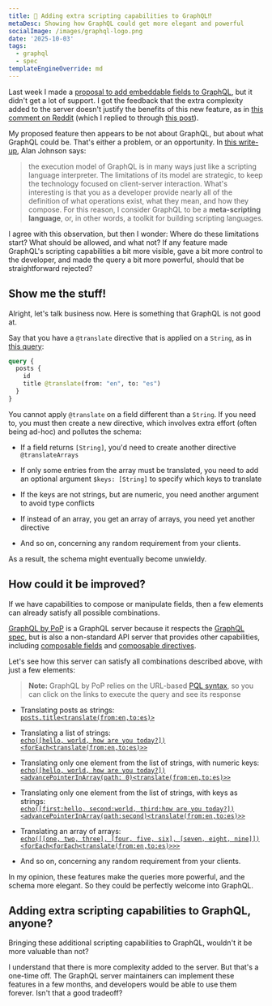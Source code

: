 ```yaml
---
title: 💪 Adding extra scripting capabilities to GraphQL⁉️
metaDesc: Showing how GraphQL could get more elegant and powerful
socialImage: /images/graphql-logo.png
date: '2025-10-03'
tags:
  - graphql
  - spec
templateEngineOverride: md
---
```


Last week I made a [proposal to add embeddable fields to GraphQL](https://leoloso.com/posts/proposal-for-embeddable-fields-in-graphql-query/), but it didn't get a lot of support. I got the feedback that the extra complexity added to the server doesn't justify the benefits of this new feature, as in [this comment on Reddit](https://www.reddit.com/r/graphql/comments/j043rw/proposal_for_embeddable_fields_in_graphql/g6pvqcj) (which I replied to through [this post](https://leoloso.com/posts/justifying-embeddable-fields-in-graphql-query/)).

My proposed feature then appears to be not about GraphQL, but about what GraphQL could be. That's either a problem, or an opportunity. In [this write-up](https://artsy.github.io/blog/2018/05/08/is-graphql-the-future/), Alan Johnson says:

> the execution model of GraphQL is in many ways just like a scripting language interpreter. The limitations of its model are strategic, to keep the technology focused on client-server interaction. What's interesting is that you as a developer provide nearly all of the definition of what operations exist, what they mean, and how they compose. For this reason, I consider GraphQL to be a __meta-scripting language__, or, in other words, a toolkit for building scripting languages.

I agree with this observation, but then I wonder: Where do these limitations start? What should be allowed, and what not? If any feature made GraphQL's scripting capabilities a bit more visible, gave a bit more control to the developer, and made the query a bit more powerful, should that be straightforward rejected?

## Show me the stuff!

Alright, let's talk business now. Here is something that GraphQL is not good at.

Say that you have a `@translate` directive that is applied on a `String`, as in [this query](https://newapi.getpop.org/graphiql/?query=query%20%7B%0A%20%20posts%20%7B%0A%20%20%20%20id%0A%20%20%20%20title%20%40translate(from%3A%20%22en%22%2C%20to%3A%20%22es%22)%0A%20%20%7D%0A%7D):

```graphql
query {
  posts {
    id
    title @translate(from: "en", to: "es")
  }
}
```

You cannot apply `@translate` on a field different than a `String`. If you need to, you must then create a new directive, which involves extra effort (often being ad-hoc) and pollutes the schema:

- If a field returns `[String]`, you'd need to create another directive `@translateArrays` 

- If only some entries from the array must be translated, you need to add an optional argument `$keys: [String]` to specify which keys to translate

- If the keys are not strings, but are numeric, you need another argument to avoid type conflicts

- If instead of an array, you get an array of arrays, you need yet another directive

- And so on, concerning any random requirement from your clients.

As a result, the schema might eventually become unwieldy.

## How could it be improved?

If we have capabilities to compose or manipulate fields, then a few elements can already satisfy all possible combinations.

[GraphQL by PoP](https://graphql-by-pop.com) is a GraphQL server because it respects the [GraphQL spec](https://spec.graphql.org/), but is also a non-standard API server that provides other capabilities, including [composable fields](https://github.com/graphql/graphql-spec/issues/682) and [composable directives](https://github.com/graphql/graphql-spec/issues/683).

Let's see how this server can satisfy all combinations described above, with just a few elements:

> **Note:** GraphQL by PoP relies on the URL-based [PQL syntax](https://graphql-by-pop.com/docs/extended/pql.html), so you can click on the links to execute the query and see its response

- Translating posts as strings:<br/><a href="https://newapi.getpop.org/api/graphql/?query=posts.title%3Ctranslate(from:en,to:es)%3E" target="_blank">`posts.title<translate(from:en,to:es)>`</a>

- Translating a list of strings:<br/><a href="https://newapi.getpop.org/api/graphql/?query=echo([hello, world, how are you today?])%3CforEach%3Ctranslate(from:en,to:es)%3E%3E" target="_blank">`echo([hello, world, how are you today?])<forEach<translate(from:en,to:es)>>`</a>

- Translating only one element from the list of strings, with numeric keys:<br/><a href="https://newapi.getpop.org/api/graphql/?query=echo([hello,%20world,how%20are%20you%20today?])%3CadvancePointerInArray(path:0)%3Ctranslate(from:en,to:es)%3E%3E" target="_blank">`echo([hello, world, how are you today?])<advancePointerInArray(path: 0)<translate(from:en,to:es)>>`</a>

- Translating only one element from the list of strings, with keys as strings:<br/><a href="https://newapi.getpop.org/api/graphql/?query=echo([first:hello,second:world,third:how%20are%20you%20today?])%3CadvancePointerInArray(path:second)%3Ctranslate(from:en,to:es)%3E%3E" target="_blank">`echo([first:hello, second:world, third:how are you today?])<advancePointerInArray(path:second)<translate(from:en,to:es)>>`</a>

- Translating an array of arrays:<br/><a href="https://newapi.getpop.org/api/graphql/?query=echo([[one,two,three],[four,five,six],[seven,eight,nine]])%3CforEach%3CforEach%3Ctranslate(from:en,to:es)%3E%3E%3E" target="_blank">`echo([[one, two, three], [four, five, six], [seven, eight, nine]])<forEach<forEach<translate(from:en,to:es)>>>`</a>

- And so on, concerning any random requirement from your clients.

In my opinion, these features make the queries more powerful, and the schema more elegant. So they could be perfectly welcome into GraphQL.

## Adding extra scripting capabilities to GraphQL, anyone?

Bringing these additional scripting capabilities to GraphQL, wouldn't it be more valuable than not?

I understand that there is more complexity added to the server. But that's a one-time off. The GraphQL server maintainers can implement these features in a few months, and developers would be able to use them forever. Isn't that a good tradeoff?